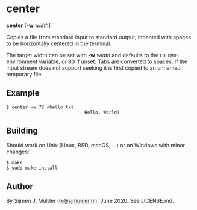 center
======
**center** [**-w** *width*]

Copies a file from standard input to standard output, indented with
spaces to be horizontally centered in the terminal.

The target width can be set with **-w** *width* and defaults to the
`COLUMNS` environment variable, or 80 if unset. Tabs are converted to
spaces. If the input stream does not support seeking it is first copied
to an unnamed temporary file.

Example
-------
    $ center -w 72 <hello.txt
                                 Hello, World!

Building
--------
Should work on Unix (Linux, BSD, macOS, ...) or on Windows with
minor changes:

    $ make
    $ sudo make install

Author
------
By Sijmen J. Mulder (<ik@sjmulder.nl>), June 2020. See LICENSE.md.
